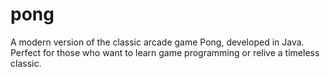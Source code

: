 # pong
A modern version of the classic arcade game Pong, developed in Java. Perfect for those who want to learn game programming or relive a timeless classic.
